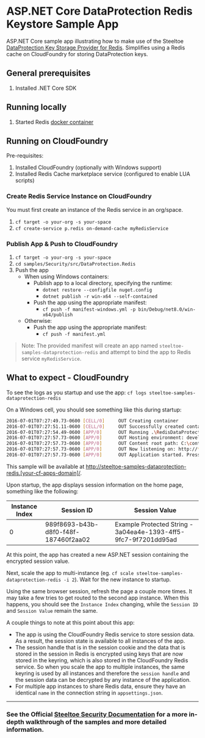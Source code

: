﻿# ASP.NET Core DataProtection Redis Keystore Sample App

ASP.NET Core sample app illustrating how to make use of the Steeltoe [DataProtection Key Storage Provider for Redis](https://github.com/SteeltoeOSS/Security). Simplifies using a Redis cache on CloudFoundry for storing DataProtection keys.

## General prerequisites

1. Installed .NET Core SDK

## Running locally

1. Started Redis [docker container](https://github.com/SteeltoeOSS/Samples/blob/main/CommonTasks.md)

## Running on CloudFoundry

Pre-requisites:

1. Installed CloudFoundry (optionally with Windows support)
1. Installed Redis Cache marketplace service (configured to enable LUA scripts)

### Create Redis Service Instance on CloudFoundry

You must first create an instance of the Redis service in an org/space.

1. `cf target -o your-org -s your-space`
1. `cf create-service p.redis on-demand-cache myRedisService`

### Publish App & Push to CloudFoundry

1. `cf target -o your-org -s your-space`
1. `cd samples/Security/src/DataProtection.Redis`
1. Push the app
   - When using Windows containers:
     - Publish app to a local directory, specifying the runtime:
       - `dotnet restore --configfile nuget.config`
       - `dotnet publish -r win-x64 --self-contained`
     - Push the app using the appropriate manifest:
       - `cf push -f manifest-windows.yml -p bin/Debug/net8.0/win-x64/publish`
   - Otherwise:
     - Push the app using the appropriate manifest:
       - `cf push -f manifest.yml`

> Note: The provided manifest will create an app named `steeltoe-samples-dataprotection-redis` and attempt to bind the app to Redis service `myRedisService`.

## What to expect - CloudFoundry

To see the logs as you startup and use the app: `cf logs steeltoe-samples-dataprotection-redis`

On a Windows cell, you should see something like this during startup:

```bash
2016-07-01T07:27:49.73-0600 [CELL/0]     OUT Creating container
2016-07-01T07:27:51.11-0600 [CELL/0]     OUT Successfully created container
2016-07-01T07:27:54.49-0600 [APP/0]      OUT Running .\RedisDataProtectionKeyStore
2016-07-01T07:27:57.73-0600 [APP/0]      OUT Hosting environment: development
2016-07-01T07:27:57.73-0600 [APP/0]      OUT Content root path: C:\containerizer\3737940917E4D13A25\user\app
2016-07-01T07:27:57.73-0600 [APP/0]      OUT Now listening on: http://*:57540
2016-07-01T07:27:57.73-0600 [APP/0]      OUT Application started. Press Ctrl+C to shut down.
```

This sample will be available at <http://steeltoe-samples-dataprotection-redis.[your-cf-apps-domain]/>.

Upon startup, the app displays session information on the home page, something like the following:

| Instance Index | Session ID | Session Value |
|---|---|---|
| 0 | 989f8693-b43b-d8f0-f48f-187460f2aa02 | Example Protected String - 3a04ea4e-1393-4ff5-9fc7-9f7201dd95ad |

At this point, the app has created a new ASP.NET session containing the encrypted session value.

Next, scale the app to multi-instance (eg. `cf scale steeltoe-samples-dataprotection-redis -i 2`). Wait for the new instance to startup.

Using the same browser session, refresh the page a couple more times.
It may take a few tries to get routed to the second app instance.
When this happens, you should see the `Instance Index` changing, while the `Session ID` and `Session Value` remain the same.

A couple things to note at this point about this app:

* The app is using the CloudFoundry Redis service to store session data. As a result, the session state is available to all instances of the app.
* The session handle that is in the session cookie and the data that is stored in the session in Redis is encrypted using keys that are now stored in the keyring,
which is also stored in the CloudFoundry Redis service. So when you scale the app to multiple instances, the same keyring is used by all instances
and therefore the `session handle` and the session data can be decrypted by any instance of the application.
* For multiple app instances to share Redis data, ensure they have an identical `name` in the connection string in `appsettings.json`.

---

### See the Official [Steeltoe Security Documentation](https://steeltoe.io/docs/steeltoe-security) for a more in-depth walkthrough of the samples and more detailed information.
